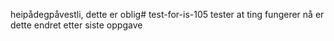 
heipådegpåvestli, dette er oblig# test-for-is-105
tester at ting fungerer
nå er dette endret etter siste oppgave
